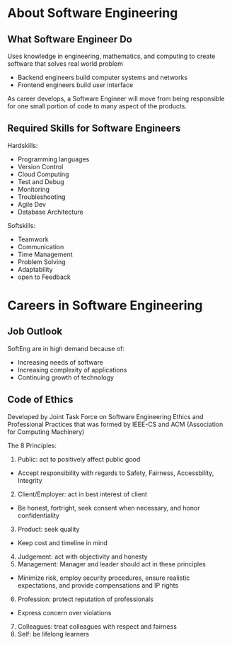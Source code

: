 # About Software Engineering

## What Software Engineer Do
Uses knowledge in engineering, mathematics, and computing to create software that solves real world problem
- Backend engineers build computer systems and networks
- Frontend engineers build user interface

As career develops, a Software Engineer will move from being responsible for one small portion of code to many aspect of the products.

## Required Skills for Software Engineers
Hardskills:
- Programming languages
- Version Control
- Cloud Computing
- Test and Debug
- Monitoring
- Troubleshooting
- Agile Dev
- Database Architecture

Softskills:
- Teamwork
- Communication
- Time Management
- Problem Solving
- Adaptability
- open to Feedback

# Careers in Software Engineering
## Job Outlook
SoftEng are in high demand because of:
- Increasing needs of software
- Increasing complexity of applications
- Continuing growth of technology

## Code of Ethics
Developed by Joint Task Force on Software Engineering Ethics and Professional Practices that was formed by IEEE-CS and ACM (Association for Computing Machinery)

The 8 Principles:
1. Public: act to positively affect public good
- Accept responsibility with regards to Safety, Fairness, Accessbility, Integrity
2. Client/Employer: act in best interest of client
- Be honest, fortright, seek consent when necessary, and honor confidentiality
3. Product: seek quality
- Keep cost and timeline in mind
4. Judgement: act with objectivity and honesty
5. Management: Manager and leader should act in these principles
- Minimize risk, employ security procedures, ensure realistic expectations, and provide compensations and IP rights
6. Profession: protect reputation of professionals
- Express concern over violations
7. Colleagues: treat colleagues with respect and fairness
8. Self: be lifelong learners